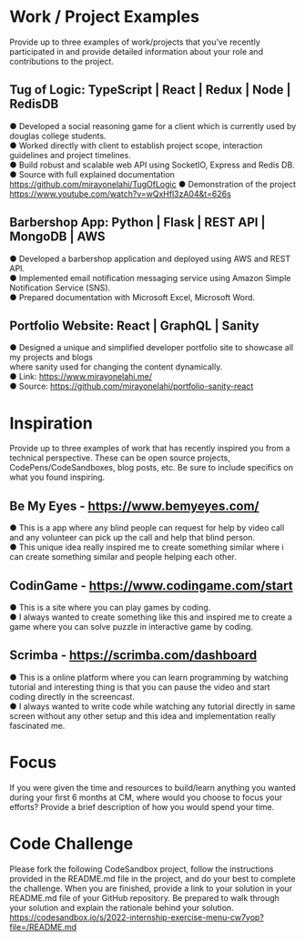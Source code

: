 # Work / Project Examples

Provide up to three examples of work/projects that you’ve recently participated in and provide detailed information about your role and contributions to the project.

## Tug of Logic: TypeScript | React | Redux | Node | RedisDB

● Developed a social reasoning game for a client which is currently used by douglas college students. <br/>
● Worked directly with client to establish project scope, interaction guidelines and project timelines.<br/>
● Build robust and scalable web API using SocketIO, Express and Redis DB.<br/>
● Source with full explained documentation https://github.com/mirayonelahi/TugOfLogic
● Demonstration of the project https://www.youtube.com/watch?v=wQxHfl3zA04&t=626s

## Barbershop App: Python | Flask | REST API | MongoDB | AWS

● Developed a barbershop application and deployed using AWS and REST API. <br/>
● Implemented email notification messaging service using Amazon Simple Notification Service (SNS). <br/>
● Prepared documentation with Microsoft Excel, Microsoft Word. <br/>

## Portfolio Website: React | GraphQL | Sanity

● Designed a unique and simplified developer portfolio site to showcase all my projects and blogs <br/>
where sanity used for changing the content dynamically. <br/>
● Link: https://www.mirayonelahi.me/ <br/>
● Source: https://github.com/mirayonelahi/portfolio-sanity-react

# Inspiration

Provide up to three examples of work that has recently inspired you from a technical perspective. These can be open source projects, CodePens/CodeSandboxes, blog posts, etc. Be sure to include specifics on what you found inspiring.

## Be My Eyes - https://www.bemyeyes.com/

● This is a app where any blind people can request for help by video call and any volunteer can pick up the call and help that blind person. <br/>
● This unique idea really inspired me to create something similar where i can create something similar and people helping each other. <br/>

## CodinGame - https://www.codingame.com/start

● This is a site where you can play games by coding. <br/>
● I always wanted to create something like this and inspired me to create a game where you can solve puzzle in interactive game by coding. <br/>

## Scrimba - https://scrimba.com/dashboard

● This is a online platform where you can learn programming by watching tutorial and interesting thing is that you can pause the video and start coding directly in the screencast. <br/>
● I always wanted to write code while watching any tutorial directly in same screen without any other setup and this idea and implementation really fascinated me. <br/>

# Focus

If you were given the time and resources to build/learn anything you wanted during your first 6 months at CM, where would you choose to focus your efforts? Provide a brief description of how you would spend your time.

# Code Challenge

Please fork the following CodeSandbox project, follow the instructions provided in the README.md file in the project, and do your best to complete the challenge. When you are finished, provide a link to your solution in your README.md file of your GitHub repository. Be prepared to walk through your solution and explain the rationale behind your solution. https://codesandbox.io/s/2022-internship-exercise-menu-cw7yop?file=/README.md
